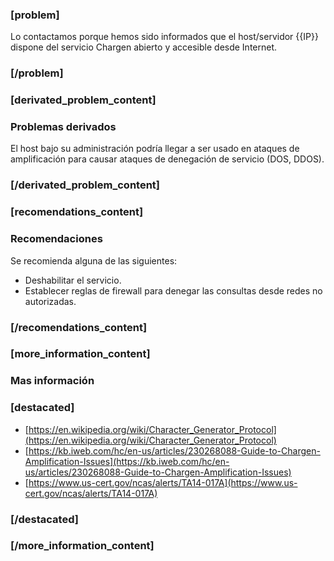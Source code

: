 ### [problem]
Lo contactamos porque hemos sido informados que el host/servidor {{IP}} dispone del servicio Chargen abierto y accesible desde Internet.
### [/problem]

### [derivated_problem_content]
### Problemas derivados
El host bajo su administración podría llegar a ser usado en ataques de amplificación para causar ataques de denegación de servicio (DOS, DDOS).
### [/derivated_problem_content]


### [recomendations_content]
### Recomendaciones
Se recomienda alguna de las siguientes:

* Deshabilitar el servicio.
* Establecer reglas de firewall para denegar las consultas desde redes no autorizadas. 
### [/recomendations_content]

### [more_information_content]
### Mas información
### [destacated]
* [https://en.wikipedia.org/wiki/Character_Generator_Protocol](https://en.wikipedia.org/wiki/Character_Generator_Protocol)
* [https://kb.iweb.com/hc/en-us/articles/230268088-Guide-to-Chargen-Amplification-Issues](https://kb.iweb.com/hc/en-us/articles/230268088-Guide-to-Chargen-Amplification-Issues)
* [https://www.us-cert.gov/ncas/alerts/TA14-017A](https://www.us-cert.gov/ncas/alerts/TA14-017A)
### [/destacated]
### [/more_information_content]